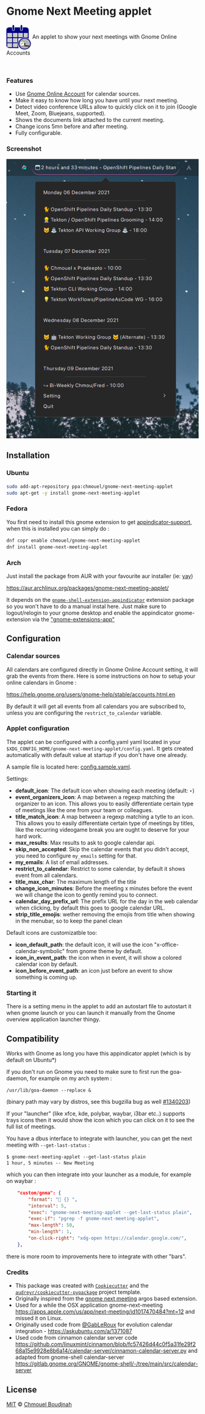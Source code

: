 # Gnome Next Meeting applet
<img src="./data/desktop/icon.svg" width=64 height=64 align=center> An applet to show your next meetings with Gnome Online Accounts

<br>

### Features

* Use [Gnome Online Account](https://linuxkamarada.com/en/2019/04/10/get-the-most-out-of-gnome-syncing-your-google-account/) for calendar sources.
* Make it easy to know how long you have until your next meeting.
* Detect video conference URLs allow to quickly click on it to join (Google Meet, Zoom, Bluejeans, supported).
* Shows the documents link attached to the current meeting.
* Change icons 5mn before and after meeting.
* Fully configurable.

### Screenshot

![Screenshot](./.github/screenshot/screenshot.png)

## Installation

### Ubuntu

```bash
sudo add-apt-repository ppa:chmouel/gnome-next-meeting-applet
sudo apt-get -y install gnome-next-meeting-applet
```

### Fedora

You first need to install this gnome extension to get [appindicator-support](https://extensions.gnome.org/extension/615/appindicator-support/), when this is installed you can simply do :

```bash
dnf copr enable chmouel/gnome-next-meeting-applet
dnf install gnome-next-meeting-applet
```

### Arch

Just install the package from AUR with your favourite aur installer (ie:
[yay](https://github.com/Jguer/yay))

https://aur.archlinux.org/packages/gnome-next-meeting-applet/

It depends on the
[`gnome-shell-extension-appindicator`](https://archlinux.org/packages/community/any/gnome-shell-extension-appindicator/)
extension package so you won't have to do a manual instal here. Just make sure to logout/relogin to your gnome desktop and enable the appindicator gnome-extension via the ["gnome-extensions-app"](https://ubuntuhandbook.org/index.php/2021/05/gnome-tweaks-40-no-longer-manage-extensions/)

## Configuration

### Calendar sources

All calendars are configured directly in Gnome Online Account setting, it will
grab the events from there. Here is some instructions on how to setup your
online calendars in Gnome :

<https://help.gnome.org/users/gnome-help/stable/accounts.html.en>

By default it will get all events from all calendars you are subscribed to, unless you are configuring
the `restrict_to_calendar` variable.

### Applet configuration

The applet can be configured with a config.yaml yaml located in your
`$XDG_CONFIG_HOME/gnome-next-meeting-applet/config.yaml`. It gets created
automatically with default value at startup if you don't have one already.

A sample file is located here: [config.sample.yaml](./config.sample.yaml).

Settings:

* **default_icon**: The default icon when showing each meeting (default: ‣)
* **event_organizers_icon**: A map between a regexp matching the organizer to an
  icon. This allows you to easily differentiate certain type of meetings like
  the one from your team or colleagues.
* **title_match_icon**: A map between a regexp matching a tytle to an icon. This
  allows you to easily differentiate certain type of meetings by titles, like
  the recurring videogame break you are ought to deserve for your hard work.
* **max_results**: Max results to ask to google calendar api.
* **skip_non_accepted**: Skip the calendar events that you didn't accept, you
  need to configure `my_emails` setting for that.
* **my_emails**: A list of email addresses.
* **restrict_to_calendar**: Restrict to some calendar, by default it shows event from all calendars.
* **title_max_char**: The maximum length of the title
* **change_icon_minutes**: Before the meeting x minutes before the event we will
  change the icon to gently remind you to connect.
* **calendar_day_prefix_url**: The prefix URL for the day in the web calendar when clicking, by default this goes to google calendar URL.
* **strip_title_emojis**: wether removing the emojis from title when showing in
  the menubar, so to keep the panel clean

Default icons are customizatble too:

* **icon_default_path**: the default icon, it will use the icon
                   "x-office-calendar-symbolic" from gnome theme by default.
* **icon_in_event_path**: the icon when in event, it will show a colored calendar
                    icon by default.
* **icon_before_event_path**: an icon just before an event to show something is
coming up.


### Starting it

There is a setting menu in the applet to add an autostart file to autostart it
when gnome launch or you can launch it manually from the Gnome overview
application launcher thingy.

## Compatibility

Works with Gnome as long you have this appindicator applet (which is by default on Ubuntu*)

If you don't run on Gnome you need to make sure to first run the goa-daemon, for example on my arch system :

```shell
/usr/lib/goa-daemon --replace &
```

(binary path may vary by distros, see this bugzilla bug as well [#1340203](https://bugzilla.redhat.com/show_bug.cgi?id=1340203))

If your "launcher" (like xfce, kde, polybar, waybar, i3bar etc..) supports trays icons then
it would show the icon which you can click on it to see the full list of meetings.

You have a dbus interface to integrate with launcher, you can get the next meeting with `--get-last-status` :

```shell
$ gnome-next-meeting-applet --get-last-status plain
1 hour, 5 minutes -- New Meeting
```

which you can then integrate into your launcher as a module, for example on waybar :

```json
    "custom/gnma": {
        "format": " {} ",
        "interval": 5,
        "exec": "gnome-next-meeting-applet --get-last-status plain",
        "exec-if": "pgrep -f gnome-next-meeting-applet",
        "max-length": 50,
        "min-length": 1,
        "on-click-right": "xdg-open https://calendar.google.com/",
    },
```

there is more room to improvements here to integrate with other "bars".


### Credits

* This package was created with [`Cookiecutter`](https://github.com/audreyr/cookiecutter-pypackage) and the
[`audreyr/cookiecutter-pypackage`](https://github.com/audreyr/cookiecutter-pypackage) project template.
* Originally inspired from the [gnome next
  meeting](https://github.com/tjwells47/gnome-next-meeting) argos based
  extension.
* Used for a while the OSX application gnome-next-meeting
  <https://apps.apple.com/us/app/next-meeting/id1017470484?mt=12> and missed it on
  Linux.
* Originally used code from [@GabLeRoux](https://github.com/gableroux) for evolution calendar integration - <https://askubuntu.com/a/1371087>
* Used code from cinnamon calendar server code https://github.com/linuxmint/cinnamon/blob/fc57426d44c0f5a31fe29f268a15e9928e8b6a14/calendar-server/cinnamon-calendar-server.py and adapted from gnome-shell calendar-server https://gitlab.gnome.org/GNOME/gnome-shell/-/tree/main/src/calendar-server

## License

[MIT](LICENSE.md) © [Chmouel Boudjnah](https://github.com/chmouel)
